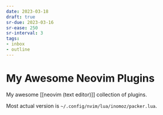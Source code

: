 ```yaml
---
date: 2023-03-18
draft: true
sr-due: 2023-03-16
sr-ease: 250
sr-interval: 3
tags:
- inbox
- outline
---
```


# My Awesome Neovim Plugins

My awesome [[neovim (text editor)]] collection of plugins.

Most actual version is `~/.config/nvim/lua/inomoz/packer.lua`.